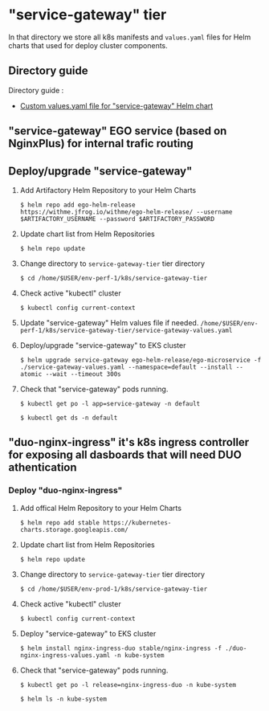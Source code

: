 # "service-gateway" tier

In that directory we store all k8s manifests and `values.yaml` files for Helm charts that used for deploy cluster components.

## Directory guide

Directory guide :

* [Custom values.yaml file for "service-gateway" Helm chart]( https://bitbucket.org/imvu/env-perf-1/src/master/k8s/service-gateway-tier/service-gateway-values.yaml )

## "service-gateway" EGO service (based on NginxPlus) for internal trafic routing

## Deploy/upgrade "service-gateway"

1. Add Artifactory Helm Repository to your Helm Charts

     ```$ helm repo add ego-helm-release https://withme.jfrog.io/withme/ego-helm-release/ --username $ARTIFACTORY_USERNAME --password $ARTIFACTORY_PASSWORD```

2. Update chart list from Helm Repositories

     ```$ helm repo update```

3. Change directory to `service-gateway-tier` tier directory

     ```$ cd /home/$USER/env-perf-1/k8s/service-gateway-tier```

4. Check active "kubectl" cluster

     ```$ kubectl config current-context```

5. Update "service-gateway" Helm values file if needed. `/home/$USER/env-perf-1/k8s/service-gateway-tier/service-gateway-values.yaml`

6. Deploy/upgrade "service-gateway" to EKS cluster

     ```$ helm upgrade service-gateway ego-helm-release/ego-microservice -f ./service-gateway-values.yaml --namespace=default --install --atomic --wait --timeout 300s```

7. Check that "service-gateway" pods running.

     ```$ kubectl get po -l app=service-gateway -n default```

     ```$ kubectl get ds -n default```


## "duo-nginx-ingress" it's k8s ingress controller for exposing all dasboards that will need DUO athentication

### Deploy "duo-nginx-ingress"

1. Add offical Helm Repository to your Helm Charts

    ```$ helm repo add stable https://kubernetes-charts.storage.googleapis.com/```

2. Update chart list from Helm Repositories

    ```$ helm repo update```

3. Change directory to `service-gateway-tier` tier directory

    ```$ cd /home/$USER/env-prod-1/k8s/service-gateway-tier```

4. Check active "kubectl" cluster

    ```$ kubectl config current-context```

5. Deploy "service-gateway" to EKS cluster

    ```$ helm install nginx-ingress-duo stable/nginx-ingress -f ./duo-nginx-ingress-values.yaml -n kube-system```

6. Check that "service-gateway" pods running.

    ```$ kubectl get po -l release=nginx-ingress-duo -n kube-system```

    ```$ helm ls -n kube-system```
